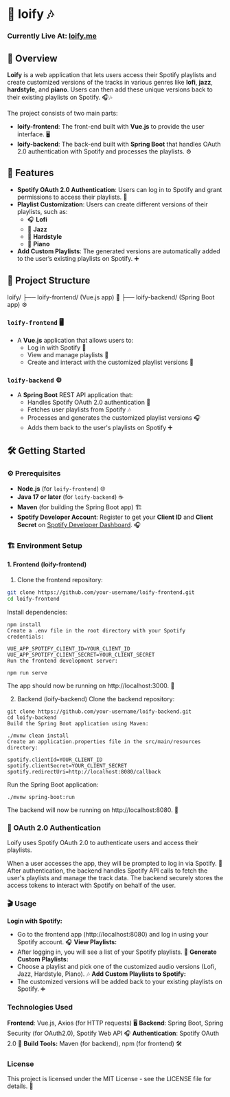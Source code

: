 # 🎵 loify 🎶

### Currently Live At: [loify.me](https://loify.me)

## 📖 Overview

**Loify** is a web application that lets users access their Spotify playlists and create customized versions of the tracks in various genres like **lofi**, **jazz**, **hardstyle**, and **piano**. Users can then add these unique versions back to their existing playlists on Spotify. 🎧🎶

The project consists of two main parts:

- **loify-frontend**: The front-end built with **Vue.js** to provide the user interface. 🖥️
- **loify-backend**: The back-end built with **Spring Boot** that handles OAuth 2.0 authentication with Spotify and processes the playlists. ⚙️

## 🚀 Features

- **Spotify OAuth 2.0 Authentication**: Users can log in to Spotify and grant permissions to access their playlists. 🔐
- **Playlist Customization**: Users can create different versions of their playlists, such as:
  - 🎧 **Lofi**
  - 🎷 **Jazz**
  - 🎸 **Hardstyle**
  - 🎹 **Piano**
- **Add Custom Playlists**: The generated versions are automatically added to the user’s existing playlists on Spotify. ➕

## 📂 Project Structure

loify/ ├── loify-frontend/ (Vue.js app) 🎨 ├── loify-backend/ (Spring Boot app) ⚙️

### `loify-frontend` 🖥️

- A **Vue.js** application that allows users to:
  - Log in with Spotify 🔑
  - View and manage playlists 📃
  - Create and interact with the customized playlist versions 🎵

### `loify-backend` ⚙️

- A **Spring Boot** REST API application that:
  - Handles Spotify OAuth 2.0 authentication 🔐
  - Fetches user playlists from Spotify 🎶
  - Processes and generates the customized playlist versions 🎧
  - Adds them back to the user's playlists on Spotify ➕

## 🛠️ Getting Started

### ⚙️ Prerequisites

- **Node.js** (for `loify-frontend`) 🌐
- **Java 17 or later** (for `loify-backend`) ☕
- **Maven** (for building the Spring Boot app) 🏗️
- **Spotify Developer Account**: Register to get your **Client ID** and **Client Secret** on [Spotify Developer Dashboard](https://developer.spotify.com/dashboard/). 🎧

### 🏗️ Environment Setup

#### 1. **Frontend (loify-frontend)**

1. Clone the frontend repository:

```bash
git clone https://github.com/your-username/loify-frontend.git
cd loify-frontend
```

Install dependencies:

```
npm install
Create a .env file in the root directory with your Spotify credentials:
```

```
VUE_APP_SPOTIFY_CLIENT_ID=YOUR_CLIENT_ID
VUE_APP_SPOTIFY_CLIENT_SECRET=YOUR_CLIENT_SECRET
Run the frontend development server:
```

```
npm run serve
```

The app should now be running on http://localhost:3000. 🚀

2. Backend (loify-backend)
   Clone the backend repository:

```
git clone https://github.com/your-username/loify-backend.git
cd loify-backend
Build the Spring Boot application using Maven:
```

```
./mvnw clean install
Create an application.properties file in the src/main/resources directory:
```

```
spotify.clientId=YOUR_CLIENT_ID
spotify.clientSecret=YOUR_CLIENT_SECRET
spotify.redirectUri=http://localhost:8080/callback
```

Run the Spring Boot application:

```
./mvnw spring-boot:run
```

The backend will now be running on http://localhost:8080. 🚀

### 🔑 OAuth 2.0 Authentication

Loify uses Spotify OAuth 2.0 to authenticate users and access their playlists.

When a user accesses the app, they will be prompted to log in via Spotify. 🎤
After authentication, the backend handles Spotify API calls to fetch the user's playlists and manage the track data.
The backend securely stores the access tokens to interact with Spotify on behalf of the user.

### 🎬 Usage

**Login with Spotify:**

- Go to the frontend app (http://localhost:8080) and log in using your Spotify account. 🎧
  **View Playlists:**
- After logging in, you will see a list of your Spotify playlists. 📃
  **Generate Custom Playlists:**
- Choose a playlist and pick one of the customized audio versions (Lofi, Jazz, Hardstyle, Piano). 🎶
  **Add Custom Playlists to Spotify:**
- The customized versions will be added back to your existing playlists on Spotify. ➕

### Technologies Used

**Frontend**: Vue.js, Axios (for HTTP requests) 🖥️
**Backend**: Spring Boot, Spring Security (for OAuth2.0), Spotify Web API 🎧
**Authentication**: Spotify OAuth 2.0 🔑
**Build Tools:** Maven (for backend), npm (for frontend) 🛠️

### License

This project is licensed under the MIT License - see the LICENSE file for details. 📄
